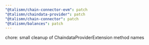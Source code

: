 ```yaml
---
"@talismn/chain-connector-evm": patch
"@talismn/chaindata-provider": patch
"@talismn/chain-connector": patch
"@talismn/balances": patch
---
```


chore: small cleanup of ChaindataProviderExtension method names
